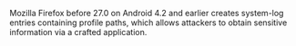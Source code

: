 Mozilla Firefox before 27.0 on Android 4.2 and earlier creates system-log entries containing profile paths, which allows attackers to obtain sensitive information via a crafted application.